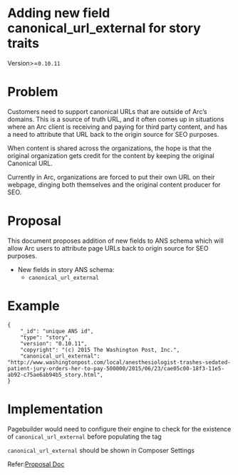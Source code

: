 # Adding new field canonical_url_external for story traits
Version>=`0.10.11`

# Problem

Customers need to support canonical URLs that are outside of Arc’s domains. This is a source of truth URL, and it often comes up in situations where an Arc client is receiving and paying for third party content, and has a need to attribute that URL back to the origin source for SEO purposes. 

When content is shared across the organizations, the hope is that the original organization gets credit for the content by keeping the original Canonical URL. 

Currently in Arc, organizations are forced to put their own URL on their webpage, dinging both themselves and the original content producer for SEO.

# Proposal

This document proposes addition of new fields to ANS schema which will allow Arc users to attribute page URLs back to origin source for SEO purposes.

* New fields in story ANS schema:
    * `canonical_url_external` 

# Example
```
{
    "_id": "unique ANS id",
    "type": "story",
    "version": "0.10.11",
    "copyright": "(c) 2015 The Washington Post, Inc.",
    "canonical_url_external": "http://www.washingtonpost.com/local/anesthesiologist-trashes-sedated-patient-jury-orders-her-to-pay-500000/2015/06/23/cae05c00-18f3-11e5-ab92-c75ae6ab94b5_story.html",
}
```


# Implementation

Pagebuilder would need to configure their engine to check for the existence of `canonical_url_external` before populating the <link> tag

`canonical_url_external` should be shown in Composer Settings

Refer:[Proposal Doc](https://arcpublishing.atlassian.net/wiki/x/boCypg)
